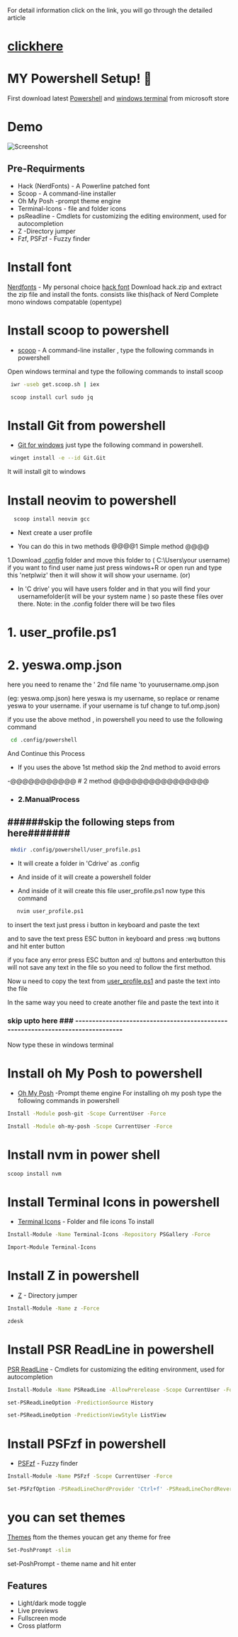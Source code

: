 For detail information click on the link, you will go through the detailed article 

# [clickhere](https://dev.to/yaswanthteja/windows-powershell-customization-without-wsl-5f26)
# MY  Powershell Setup! 👋

First download latest [Powershell](https://www.microsoft.com/store/productId/9N0DX20HK701) and [windows terminal](https://www.microsoft.com/store/productId/9MZ1SNWT0N5D
)  from microsoft store




# Demo
 ![Screenshot](https://github.com/yaswanthteja/.config/blob/main/powershell1.png)

## Pre-Requirments

- Hack (NerdFonts) - A Powerline patched font
- Scoop - A command-line installer
- Oh My Posh -prompt theme engine
- Terminal-Icons - file and folder icons
- psReadline - Cmdlets for customizing the editing environment, used for autocompletion
- Z -Directory jumper
- Fzf, PSFzf - Fuzzy finder


# Install font

 [Nerdfonts](https://github.com/ryanoasis/nerd-fonts/releases) -  My personal choice [hack font](https://github.com/ryanoasis/nerd-fonts/releases/download/v2.1.0/Hack.zip)
Download  hack.zip and extract the zip file and install the fonts. consists like this(hack of Nerd Complete mono windows  compatable (opentype)


# Install scoop to powershell
 - [scoop](https://scoop.sh/) - A command-line installer , type the following commands in powershell
 
 Open windows terminal and type the following commands to install scoop

```bash
 iwr -useb get.scoop.sh | iex

 scoop install curl sudo jq
 ```


# Install Git from powershell

 - [Git for windows](https://gitforwindows.org/) just type the following command in powershell.
```bash 
 winget install -e --id Git.Git
```
It will install git to windows


# Install neovim  to powershell
```bash
  scoop install neovim gcc
```
- Next  create a user profile 

- You  can do this in two methods
@@@@1 Simple method @@@@

1.Download [.config](https://github.com/yaswanthteja/.config) folder and move this folder  to ( C:\Users\your username\) 
 if you want to find user name just press windows+R or open run and type this 'netplwiz' then it will show  it will show your   username.
 (or)  
- In 'C drive' you will have users folder and in that you will find your usernamefolder(it will be your system name ) so paste these files over there.
Note:
in the .config folder there will be two files
# 1. user_profile.ps1
 # 2. yeswa.omp.json 

here you need to rename the  ' 2nd  file name 'to yourusername.omp.json   

(eg: yeswa.omp.json) here yeswa is my username, so replace or rename yeswa to your username.
if your username is tuf change to tuf.omp.json)

if you use the above method , in powershell you need to use the following command


```bash
 cd .config/powershell
```
And Continue this Process 
- If you uses the above 1st  method skip the 2nd method to avoid errors


-@@@@@@@@@@@ # 2 method @@@@@@@@@@@@@@@@
- ### 2.ManualProcess

 ######skip the following steps from here#######
------------------------------------------------------------------------
```bash
 mkdir .config/powershell/user_profile.ps1
```
  - It will create a folder in 'Cdrive' as .config

   - And inside of it  will create a powershell folder 

   - And inside of it will create this file user_profile.ps1 
   now type this command
```bash
   nvim user_profile.ps1
```
to insert the text just press i button in keyboard  and paste the text

and to save the text press ESC  button  in keyboard and  press :wq  buttons and  hit enter button

if you face any error press ESC button and :q! buttons  and enterbutton  this will not save any text in the file
so you need  to follow the first method.


   Now u need to copy the text from [user_profile.ps1](https://github.com/yaswanthteja/.config/blob/main/powershell/user_profile.ps1) and paste  the text  into the file

  In the same way you need to create another file and paste the text into it

### skip  upto here ### -------------------------------------------------------------------------------


Now type these in windows terminal


# Install oh My Posh to powershell

 - [Oh My Posh](https://ohmyposh.dev/) -Prompt theme engine
 For installing oh my posh  type the following commands in powershell
 ```bash
 Install -Module posh-git -Scope CurrentUser -Force  

 Install -Module oh-my-posh -Scope CurrentUser -Force
 ```
  # Install nvm  in power shell
 ```bash 
 scoop install nvm

 ```
 
 # Install Terminal Icons in powershell
- [Terminal Icons](https://github.com/devblackops/Terminal-Icons) - Folder and file icons
To install
 ```bash
 Install-Module -Name Terminal-Icons -Repository PSGallery -Force

Import-Module Terminal-Icons
```
# Install Z in powershell

- [Z](https://www.powershellgallery.com/packages/z/1.1.13)  - Directory jumper
```bash
Install-Module -Name z -Force

zdesk
```
# Install PSR ReadLine in powershell
[PSR ReadLine](https://docs.microsoft.com/en-us/powershell/module/psreadline/?view=powershell-7.2)  - Cmdlets for customizing the editing environment, used for autocompletion
```bash
Install-Module -Name PSReadLine -AllowPrerelease -Scope CurrentUser -Force -SkipPublisherCheck

set-PSReadLineOption -PredictionSource History

set-PSReadLineOption -PredictionViewStyle ListView
```
# Install PSFzf in powershell

- [PSFzf](https://github.com/kelleyma49/PSFzf) - Fuzzy finder
```bash
Install-Module -Name PSFzf -Scope CurrentUser -Force

Set-PSFzfOption -PSReadLineChordProvider 'Ctrl+f' -PSReadLineChordReverseHistory 'Ctrl+r'
```

# you can set themes 

[Themes](https://ohmyposh.dev/docs/themes) ftom the themes youcan get any theme for free

```bash
Set-PoshPrompt -slim
```
set-PoshPrompt - theme name and hit enter
## Features

- Light/dark mode toggle
- Live previews
- Fullscreen mode
- Cross platform

